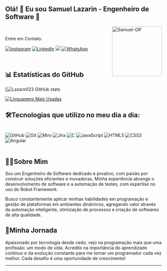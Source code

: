 ### <h2>Olá! 👋 Eu sou Samuel Lazarin - Engenheiro de Software 🤖</h2> ###

<img align="right" alt="Samuel-GIF" height="160" width="160" src="https://media.giphy.com/media/jBOOXxSJfG8kqMxT11/giphy.gif?cid=ecf05e471b8ch9dww0uyovu5n7r11hpqdir5tinx6iz8m25h&ep=v1_gifs_related&rid=giphy.gif&ct=g"></br>


<p><bold>Entre em Contato:</bold></p>

[![Instagram](https://img.shields.io/badge/Instagram-E4405F?style=for-the-badge&logo=instagram&logoColor=white)](https://www.instagram.com/sam_lazarin/)
[![LinkedIn](https://img.shields.io/badge/LinkedIn-0077B5?style=for-the-badge&logo=linkedin&logoColor=white)](https://www.linkedin.com/in/samuel-lazarin-132b4124a/)
<a href="mailto:samuel.lazarin12@gmail.com"><img src="https://img.shields.io/badge/-Gmail-%23333?style=for-the-badge&logo=gmail&logoColor=white" target="_blank"></a>
[![WhatsApp](https://img.shields.io/badge/WhatsApp-25D366?style=for-the-badge&logo=whatsapp&logoColor=white)](https://wa.me/5511946701625)

<br/>

<h2>📊 Estatísticas do GitHub</h2>

[![Lazarin123 GitHub stats](https://github-readme-stats.vercel.app/api?username=Lazarin123&show_icons=true&theme=transparent)<br/>

[![Linguagens Mais Usadas](https://github-readme-stats.vercel.app/api/top-langs/?username=Lazarin123&layout=compact&&langs_count=8)](https://github.com/anuraghazra/github-readme-stats)

<h2>🛠️Tecnologias que utilizo no meu dia a dia:</h2>

<div style="display: inline_block"><br/>
    <img align="center" alt="GitHub" src="https://img.shields.io/badge/GitHub-181717.svg?style=for-the-badge&logo=GitHub&logoColor=white">
    <img align="center" alt="Git" src="https://img.shields.io/badge/Git-F05032.svg?style=for-the-badge&logo=Git&logoColor=white">
    <img align="center" alt="Miro" src="https://img.shields.io/badge/Miro-050038.svg?style=for-the-badge&logo=Miro&logoColor=white">
    <img align="center" alt="Jira" src="https://img.shields.io/badge/Jira-0052CC.svg?style=for-the-badge&logo=Jira&logoColor=white">
    <img align="center" alt="C" src="https://img.shields.io/badge/C-A8B9CC.svg?style=for-the-badge&logo=C&logoColor=black">
    <img align="center" alt="JavaScript" src="https://img.shields.io/badge/JavaScript-F7DF1E.svg?style=for-the-badge&logo=JavaScript&logoColor=black">
    <img align="center" alt="HTML5" src="https://img.shields.io/badge/HTML5-E34F26.svg?style=for-the-badge&logo=HTML5&logoColor=white">
    <img align="center" alt="CSS3" src="https://img.shields.io/badge/CSS3-1572B6.svg?style=for-the-badge&logo=CSS3&logoColor=white">
    <img align="center" alt="Angular" src="https://img.shields.io/badge/Angular-0F0F11.svg?style=for-the-badge&logo=Angular&logoColor=white">
</div>
    
<br/>

<h2>👨‍💻Sobre Mim</h2>

<p>Sou um Engenheiro de Software dedicado e proativo, com paixão por construir soluções eficientes e inovadoras. Minha experiência abrange o desenvolvimento de software e a automação de testes, com expertise no uso do Robot Framework.

Busco constantemente aplicar minhas habilidades em programação e gestão de plataformas em ambientes dinâmicos, agregando valor através da automação inteligente, otimização de processos e criação de softwares de alta qualidade.</p>

<h2>🚀Minha Jornada</h2>

<p>Apaixonado por tecnologia desde cedo, vejo na programação mais que uma profissão: um modo de vida. Acredito na importância do aprendizado contínuo e da evolução constante para me tornar um programador cada vez melhor. Cada desafio é uma oportunidade de crescimento!</p>

---
